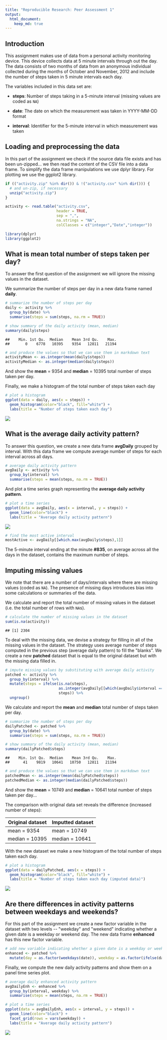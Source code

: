 ```yaml
---
title: "Reproducible Research: Peer Assessment 1"
output: 
  html_document:
    keep_md: true
---
```

## Introduction
This assignment makes use of data from a personal activity monitoring
device. This device collects data at 5 minute intervals through out the
day. The data consists of two months of data from an anonymous
individual collected during the months of October and November, 2012
and include the number of steps taken in 5 minute intervals each day.

The variables included in this data set are:

* **steps**: Number of steps taking in a 5-minute interval (missing
    values are coded as `NA`)

* **date**: The date on which the measurement was taken in YYYY-MM-DD
    format

* **interval**: Identifier for the 5-minute interval in which
    measurement was taken

## Loading and preprocessing the data



In this part of the assignment we check if the source data file exists and has
been un-zipped... we then read the content of the CSV file into a data frame. To
simplify the data frame manipulations we use dplyr library. For plotting we use
the ggplot2 library.

```r
if (("activity.zip" %in% dir()) & !("activity.csv" %in% dir())) {
  # and un-zip, if necessary
  unzip("activity.zip")
}

activity <- read.table("activity.csv",
                       header = TRUE,
                       sep = ",",
                       na.strings = "NA",
                       colClasses = c("integer","Date","integer"))

library(dplyr)
library(ggplot2)
```


## What is mean total number of steps taken per day?

To answer the first question of the assignment we will ignore the missing values
in the dataset.

We summarize the number of steps per day in a new data frame named **daily**. 


```r
# summarize the number of steps per day
daily <- activity %>%
  group_by(date) %>%
  summarise(steps = sum(steps, na.rm = TRUE))

# show summary of the daily activity (mean, median)
summary(daily$steps)
```

```
##    Min. 1st Qu.  Median    Mean 3rd Qu.    Max. 
##       0    6778   10395    9354   12811   21194
```

```r
# and produce the values so that we can use them in markdown text
activityMean <- as.integer(mean(daily$steps))
activityMedian <- as.integer(median(daily$steps))
```

And show the **mean** = 9354 and **median** = 10395 total number of steps taken per day.


Finally, we make a histogram of the total number of steps taken each day


```r
# plot a histogram
ggplot(data = daily, aes(x = steps)) +
  geom_histogram(color="black", fill="white") +
  labs(title = "Number of steps taken each day")
```

![](PA1_template_files/figure-html/unnamed-chunk-3-1.png)<!-- -->


## What is the average daily activity pattern?

To answer this question, we create a new data frame **avgDaily** grouped by
interval. With this data frame we compute average number of steps for each
interval across all days.


```r
# average daily activity pattern
avgDaily <- activity %>%
  group_by(interval) %>%
  summarise(steps = mean(steps, na.rm = TRUE))
```

And plot a time series graph representing the **average daily activity pattern**.


```r
# plot a time series
ggplot(data = avgDaily, aes(x = interval, y = steps)) +
  geom_line(color="black") +
  labs(title = "Average daily activity pattern")
```

![](PA1_template_files/figure-html/unnamed-chunk-5-1.png)<!-- -->

```r
# find the most active interval
mostActive <- avgDaily[[which.max(avgDaily$steps),1]]
```

The 5-minute interval ending at the minute **#835**, on average across all the days in the dataset, contains the maximum number of steps.

## Imputing missing values

We note that there are a number of days/intervals where there are missing
values (coded as `NA`). The presence of missing days introduces bias into some
calculations or summaries of the data.

We calculate and report the total number of missing values in the dataset (i.e. the total number of rows with `NA`s).


```r
# calculate the number of missing values in the dataset
sum(is.na(activity))
```

```
## [1] 2304
```

To deal with the missing data, we devise a strategy for filling in all of the
missing values in the dataset. The strategy uses average number of steps computed
in the previous step (average daily pattern) to fill the "blanks". We create a
new **patched** dataset that is equal to the original dataset but with the
missing data filled in.


```r
# impute missing values by substituting with average daily activity
patched <- activity %>%
  group_by(interval) %>%
  mutate(steps = ifelse(is.na(steps),
                        as.integer(avgDaily[[which(avgDaily$interval == interval), 2]]),
                        steps)) %>%
  ungroup()
```

We calculate and report the **mean** and **median** total number of steps taken per day.


```r
# summarize the number of steps per day
dailyPatched <- patched %>%
  group_by(date) %>%
  summarise(steps = sum(steps, na.rm = TRUE))

# show summary of the daily activity (mean, median)
summary(dailyPatched$steps)
```

```
##    Min. 1st Qu.  Median    Mean 3rd Qu.    Max. 
##      41    9819   10641   10750   12811   21194
```

```r
# and produce the values so that we can use them in markdown text
patchedMean <- as.integer(mean(dailyPatched$steps))
patchedMedian <- as.integer(median(dailyPatched$steps))
```

And show the **mean** = 10749 and **median** = 10641 total number of steps taken per day...

The comparison with original data set reveals the difference (increased number of steps):

| Original dataset | Imputted dataset |
| ---              | ---              |
| mean = 9354 | mean = 10749 |
| median = 10395 | median = 10641 |


With the new dataset we make a new histogram of the total number of steps taken each day.


```r
# plot a histogram
ggplot(data = dailyPatched, aes(x = steps)) +
  geom_histogram(color="black", fill="white") +
  labs(title = "Number of steps taken each day (imputed data)")
```

![](PA1_template_files/figure-html/unnamed-chunk-9-1.png)<!-- -->


## Are there differences in activity patterns between weekdays and weekends?

For this part of the assignment we create a new factor variable in the dataset with two levels -- "weekday" and "weekend" indicating whether a given date is a weekday or weekend day. The new data frame **enhanced** has this new factor variable.


```r
# add new variable indicating whether a given date is a weekday or weekend
enhanced <- patched %>%
  mutate(day = as.factor(weekdays(date)), weekday = as.factor(ifelse(day %in% c("Saturday", "Sunday"), "weekend", "weekday")))
```

Finally, we compute the new daily activity patterns and show them on a panel time series plot.


```r
# average daily enhanced activity pattern
avgDailyEnh <- enhanced %>%
  group_by(interval, weekday) %>%
  summarise(steps = mean(steps, na.rm = TRUE))

# plot a time series
ggplot(data = avgDailyEnh, aes(x = interval, y = steps)) +
  geom_line(color="black") +
  facet_grid(rows = vars(weekday)) +
  labs(title = "Average daily activity pattern")
```

![](PA1_template_files/figure-html/unnamed-chunk-11-1.png)<!-- -->

